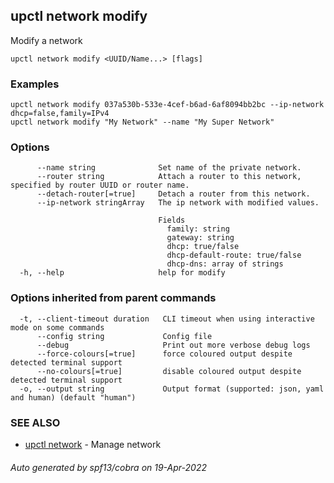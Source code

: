 ## upctl network modify

Modify a network

```
upctl network modify <UUID/Name...> [flags]
```

### Examples

```
upctl network modify 037a530b-533e-4cef-b6ad-6af8094bb2bc --ip-network dhcp=false,family=IPv4
upctl network modify "My Network" --name "My Super Network"
```

### Options

```
      --name string              Set name of the private network.
      --router string            Attach a router to this network, specified by router UUID or router name.
      --detach-router[=true]     Detach a router from this network.
      --ip-network stringArray   The ip network with modified values. 
                                 
                                 Fields 
                                   family: string 
                                   gateway: string 
                                   dhcp: true/false 
                                   dhcp-default-route: true/false 
                                   dhcp-dns: array of strings
  -h, --help                     help for modify
```

### Options inherited from parent commands

```
  -t, --client-timeout duration   CLI timeout when using interactive mode on some commands
      --config string             Config file
      --debug                     Print out more verbose debug logs
      --force-colours[=true]      force coloured output despite detected terminal support
      --no-colours[=true]         disable coloured output despite detected terminal support
  -o, --output string             Output format (supported: json, yaml and human) (default "human")
```

### SEE ALSO

* [upctl network](upctl_network.md)	 - Manage network

###### Auto generated by spf13/cobra on 19-Apr-2022
